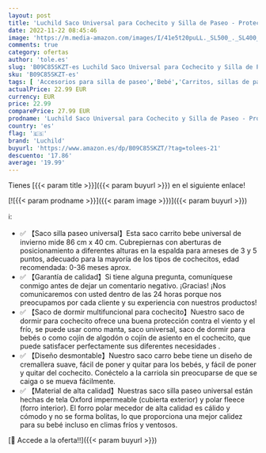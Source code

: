 ```yaml
---
layout: post
title: 'Luchild Saco Universal para Cochecito y Silla de Paseo - Protección Antideslizante y Forro Polar Fleece Térmico  Saco Cochecito Bebe Universal A Prueba de Viento y Desmontable - Negro'
date: 2022-11-22 08:45:46
image: 'https://m.media-amazon.com/images/I/41e5t20puLL._SL500_._SL400_.jpg'
comments: true
category: ofertas
author: 'tole.es'
slug: 'B09C85SKZT-es Luchild Saco Universal para Cochecito y Silla de Paseo -...'
sku: 'B09C85SKZT-es'
tags: [ 'Accesorios para silla de paseo','Bebé','Carritos, sillas de paseo y accesorios','Sacos de abrigo para carritos','bebe','luchild','🇪🇸', ]
actualPrice: 22.99 EUR
currency: EUR
price: 22.99
comparePrice: 27.99 EUR
prodname: 'Luchild Saco Universal para Cochecito y Silla de Paseo - Protección Antideslizante y Forro Polar Fleece Térmico  Saco Cochecito Bebe Universal A Prueba de Viento y Desmontable - Negro'
country: 'es'
flag: '🇪🇸'
brand: 'Luchild'
buyurl: 'https://www.amazon.es/dp/B09C85SKZT/?tag=tolees-21'
descuento: '17.86'
average: '19.99'
---
```


Tienes [{{< param title >}}]({{< param buyurl >}}) en el siguiente enlace!

[![{{< param prodname >}}]({{< param image >}})]({{< param buyurl >}})

ℹ️:

- ✅ 【Saco silla paseo universal】Esta saco carrito bebe universal de invierno mide 86 cm x 40 cm. Cubrepiernas con aberturas de posicionamiento a diferentes alturas en la espalda para arneses de 3 y 5 puntos, adecuado para la mayoría de los tipos de cochecitos, edad recomendada: 0-36 meses aprox.
- ✅ 【Garantía de calidad】Si tiene alguna pregunta, comuníquese conmigo antes de dejar un comentario negativo. ¡Gracias! ¡Nos comunicaremos con usted dentro de las 24 horas porque nos preocupamos por cada cliente y su experiencia con nuestros productos!
- ✅ 【Saco de dormir multifuncional para cochecito】Nuestro saco de dormir para cochecito ofrece una buena protección contra el viento y el frío, se puede usar como manta, saco universal, saco de dormir para bebés o como cojín de algodón o cojín de asiento en el cochecito, que puede satisfacer perfectamente sus diferentes necesidades .
- ✅ 【Diseño desmontable】Nuestro saco carro bebe tiene un diseño de cremallera suave, fácil de poner y quitar para los bebés, y fácil de poner y quitar del cochecito. Conéctelo a la carriola sin preocuparse de que se caiga o se mueva fácilmente.
- ✅ 【Material de alta calidad】Nuestras saco silla paseo universal están hechas de tela Oxford impermeable (cubierta exterior) y polar fleece (forro interior). El forro polar mecedor de alta calidad es cálido y cómodo y no se forma bolitas, lo que proporciona una mejor calidez para su bebé incluso en climas fríos y ventosos.

[🛒 Accede a la oferta!!]({{< param buyurl >}})
